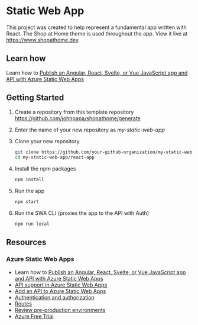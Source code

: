 # Static Web App

This project was created to help represent a fundamental app written with React. The Shop at Home theme is used throughout the app. View it live at <https://www.shopathome.dev>.

## Learn how

Learn how to [Publish an Angular, React, Svelte, or Vue JavaScript app and API with Azure Static Web Apps](https://docs.microsoft.com/en-us/learn/modules/publish-app-service-static-web-app-api/?WT.mc_id=shopathome-github-jopapa)

## Getting Started

1. Create a repository from this template repository <https://github.com/johnpapa/shopathome/generate>

1. Enter the name of your new repository as _my-static-web-app_

1. Clone your new repository

   ```bash
   git clone https://github.com/your-github-organization/my-static-web-app
   cd my-static-web-app/react-app
   ```

1. Install the npm packages

   ```bash
   npm install
   ```

1. Run the app

   ```bash
   npm start
   ```

1. Run the SWA CLI (proxies the app to the API with Auth)

   ```bash
   npm run local
   ```

## Resources

### Azure Static Web Apps

- Learn how to [Publish an Angular, React, Svelte, or Vue JavaScript app and API with Azure Static Web Apps](https://docs.microsoft.com/learn/modules/publish-app-service-static-web-app-api?wt.mc_id=shopathome-github-jopapa)
- [API support in Azure Static Web Apps](https://docs.microsoft.com/azure/static-web-apps/apis?wt.mc_id=shopathome-github-jopapa)
- [Add an API to Azure Static Web Apps](https://docs.microsoft.com/azure/static-web-apps/add-api?wt.mc_id=shopathome-github-jopapa)
- [Authentication and authorization](https://docs.microsoft.com/azure/static-web-apps/authentication-authorization?wt.mc_id=shopathome-github-jopapa)
- [Routes](https://docs.microsoft.com/azure/static-web-apps/routes?wt.mc_id=shopathome-github-jopapa)
- [Review pre-production environments](https://docs.microsoft.com/azure/static-web-apps/review-publish-pull-requests?wt.mc_id=shopathome-github-jopapa)
- [Azure Free Trial](https://azure.microsoft.com/free/?wt.mc_id=shopathome-github-jopapa)
